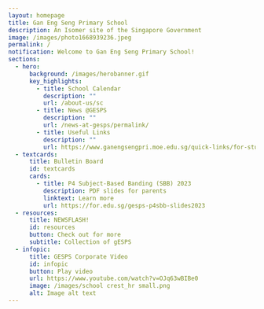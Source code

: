 ```yaml
---
layout: homepage
title: Gan Eng Seng Primary School
description: An Isomer site of the Singapore Government
image: /images/photo1668939236.jpeg
permalink: /
notification: Welcome to Gan Eng Seng Primary School!
sections:
  - hero:
      background: /images/herobanner.gif
      key_highlights:
        - title: School Calendar
          description: ""
          url: /about-us/sc
        - title: News @GESPS
          description: ""
          url: /news-at-gesps/permalink/
        - title: Useful Links
          description: ""
          url: https://www.ganengsengpri.moe.edu.sg/quick-links/for-students/
  - textcards:
      title: Bulletin Board
      id: textcards
      cards:
        - title: P4 Subject-Based Banding (SBB) 2023
          description: PDF slides for parents
          linktext: Learn more
          url: https://for.edu.sg/gesps-p4sbb-slides2023
  - resources:
      title: NEWSFLASH!
      id: resources
      button: Check out for more
      subtitle: Collection of gESPS
  - infopic:
      title: GESPS Corporate Video
      id: infopic
      button: Play video
      url: https://www.youtube.com/watch?v=OJq63wBIBe0
      image: /images/school crest_hr small.png
      alt: Image alt text
---
```

